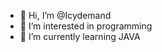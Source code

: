 - 👋 Hi, I’m @Icydemand
- 👀 I’m interested in programming
- 🌱 I’m currently learning JAVA


<!---
Icydemand is a ✨ special ✨ repository because its `README.md` (this file) appears on your GitHub profile.
You can click the Preview link to take a look at your changes.
--->

